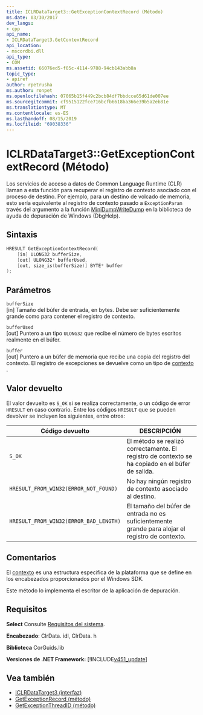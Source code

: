 ```yaml
---
title: ICLRDataTarget3::GetExceptionContextRecord (Método)
ms.date: 03/30/2017
dev_langs:
- cpp
api_name:
- ICLRDataTarget3.GetContextRecord
api_location:
- mscordbi.dll
api_type:
- COM
ms.assetid: 66076ed5-f05c-4114-9788-94cb143abb8a
topic_type:
- apiref
author: rpetrusha
ms.author: ronpet
ms.openlocfilehash: 07065b15f449c2bcb84df7bbdcce65d61de007ee
ms.sourcegitcommit: cf9515122fce716bcfb6618ba366e39b5a2eb81e
ms.translationtype: MT
ms.contentlocale: es-ES
ms.lasthandoff: 08/15/2019
ms.locfileid: "69038336"
---
```

# <a name="iclrdatatarget3getexceptioncontextrecord-method"></a>ICLRDataTarget3::GetExceptionContextRecord (Método)
Los servicios de acceso a datos de Common Language Runtime (CLR) llaman a esta función para recuperar el registro de contexto asociado con el proceso de destino. Por ejemplo, para un destino de volcado de memoria, esto sería equivalente al registro de contexto pasado a `ExceptionParam` través del argumento a la función [MiniDumpWriteDump](/windows/desktop/api/minidumpapiset/nf-minidumpapiset-minidumpwritedump) en la biblioteca de ayuda de depuración de Windows (DbgHelp).  
  
## <a name="syntax"></a>Sintaxis  
  
```cpp  
HRESULT GetExceptionContextRecord(  
    [in] ULONG32 bufferSize,  
    [out] ULONG32* bufferUsed,  
    [out, size_is(bufferSize)] BYTE* buffer  
);  
```  
  
## <a name="parameters"></a>Parámetros  
 `bufferSize`  
 [in] Tamaño del búfer de entrada, en bytes. Debe ser suficientemente grande como para contener el registro de contexto.  
  
 `bufferUsed`  
 [out] Puntero a un tipo `ULONG32` que recibe el número de bytes escritos realmente en el búfer.  
  
 `buffer`  
 [out] Puntero a un búfer de memoria que recibe una copia del registro del contexto. El registro de excepciones se devuelve como un tipo de [contexto](/windows/win32/api/winnt/ns-winnt-arm64_nt_context) .  
  
## <a name="return-value"></a>Valor devuelto  
 El valor devuelto es `S_OK` si se realiza correctamente, o un código de error `HRESULT` en caso contrario. Entre los códigos `HRESULT` que se pueden devolver se incluyen los siguientes, entre otros:  
  
|Código devuelto|DESCRIPCIÓN|  
|-----------------|-----------------|  
|`S_OK`|El método se realizó correctamente. El registro de contexto se ha copiado en el búfer de salida.|  
|`HRESULT_FROM_WIN32(ERROR_NOT_FOUND)`|No hay ningún registro de contexto asociado al destino.|  
|`HRESULT_FROM_WIN32(ERROR_BAD_LENGTH)`|El tamaño del búfer de entrada no es suficientemente grande para alojar el registro de contexto.|  
  
## <a name="remarks"></a>Comentarios  
 El [contexto](/windows/win32/api/winnt/ns-winnt-arm64_nt_context) es una estructura específica de la plataforma que se define en los encabezados proporcionados por el Windows SDK.  
  
 Este método lo implementa el escritor de la aplicación de depuración.  
  
## <a name="requirements"></a>Requisitos  
 **Select** Consulte [Requisitos del sistema](../../../../docs/framework/get-started/system-requirements.md).  
  
 **Encabezado**: ClrData. idl, ClrData. h  
  
 **Biblioteca** CorGuids.lib  
  
 **Versiones de .NET Framework:** [!INCLUDE[v451_update](../../../../includes/net-current-v451-nov-plus.md)]  
  
## <a name="see-also"></a>Vea también

- [ICLRDataTarget3 (interfaz)](../../../../docs/framework/unmanaged-api/debugging/iclrdatatarget3-interface.md)
- [GetExceptionRecord (método)](../../../../docs/framework/unmanaged-api/debugging/iclrdatatarget3-getexceptionrecord-method.md)
- [GetExceptionThreadID (método)](../../../../docs/framework/unmanaged-api/debugging/iclrdatatarget3-getexceptionthreadid-method.md)
